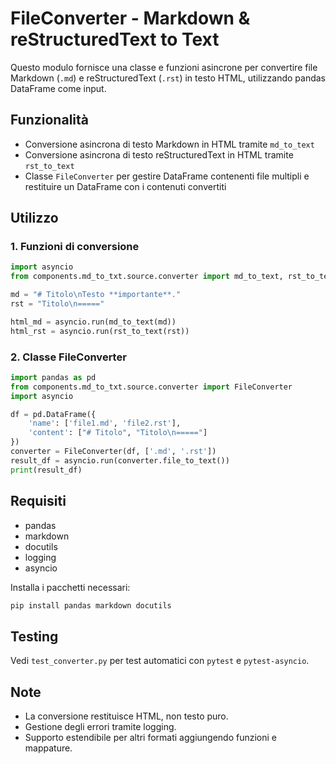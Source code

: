 # FileConverter - Markdown & reStructuredText to Text

Questo modulo fornisce una classe e funzioni asincrone per convertire file Markdown (`.md`) e reStructuredText (`.rst`) in testo HTML, utilizzando pandas DataFrame come input.

## Funzionalità
- Conversione asincrona di testo Markdown in HTML tramite `md_to_text`
- Conversione asincrona di testo reStructuredText in HTML tramite `rst_to_text`
- Classe `FileConverter` per gestire DataFrame contenenti file multipli e restituire un DataFrame con i contenuti convertiti

## Utilizzo

### 1. Funzioni di conversione
```python
import asyncio
from components.md_to_txt.source.converter import md_to_text, rst_to_text

md = "# Titolo\nTesto **importante**."
rst = "Titolo\n====="

html_md = asyncio.run(md_to_text(md))
html_rst = asyncio.run(rst_to_text(rst))
```

### 2. Classe FileConverter
```python
import pandas as pd
from components.md_to_txt.source.converter import FileConverter
import asyncio

df = pd.DataFrame({
    'name': ['file1.md', 'file2.rst'],
    'content': ["# Titolo", "Titolo\n====="]
})
converter = FileConverter(df, ['.md', '.rst'])
result_df = asyncio.run(converter.file_to_text())
print(result_df)
```

## Requisiti
- pandas
- markdown
- docutils
- logging
- asyncio

Installa i pacchetti necessari:
```bash
pip install pandas markdown docutils
```

## Testing
Vedi `test_converter.py` per test automatici con `pytest` e `pytest-asyncio`.

## Note
- La conversione restituisce HTML, non testo puro.
- Gestione degli errori tramite logging.
- Supporto estendibile per altri formati aggiungendo funzioni e mappature.
